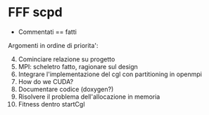# FFF scpd

* Commentati == fatti

Argomenti in ordine di priorita':
<!--1. Ricercare/leggere slides sui metodi di parallelizzazione.-->
<!--2. Ricercare implementazione del cgl-->
<!--3. Ricercare alg. genetici (+ libreria)?-->
4. Cominciare relazione su progetto
5. MPI: scheletro fatto, ragionare sul design
6. Integrare l'implementazione del cgl con partitioning in openmpi
7. How do we CUDA?
8. Documentare codice (doxygen?)
9. Risolvere il problema dell'allocazione in memoria
10. Fitness dentro startCgl

